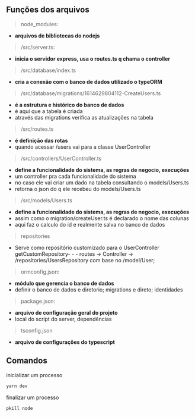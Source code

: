 ## Funções dos arquivos

> node_modules:
- **arquivos de bibliotecas do nodejs**

> /src/server.ts:
- **inicia o servidor express, usa o routes.ts q chama o controller**

> /src/database/index.ts
- **cria a conexão com o banco de dados utilizado o typeORM**

> /src/database/migrations/1614629804112-CreateUsers.ts
- **é a estrutura e histórico do banco de dados**
- é aqui que a tabela é criada
- através das migrations verifica as atualizações na tabela

> /src/routes.ts
- **é definição das rotas**
- quando acessar /users vai para a classe UserController

> /src/controllers/UserController.ts
- **define a funcionalidade do sistema, as regras de negocio, execuções**
- um controller pra cada funcionalidade do sistema
- no caso ele vai criar um dado na tabela consultando o models/Users.ts
- retorna o json do q ele recebeu do models/Users.ts

> /src/models/Users.ts
- **define a funcionalidade do sistema, as regras de negocio, execuções**
- assim como o migration/createUser.ts é declarado o nome das colunas
- aqui faz o calculo do id e realmente salva no banco de dados

> repositories
- Serve como repositório customizado para o UserController getCustomRepository- - - routes -> Controller -> /repositories/UsersRepository com base no /model/User;

> ormconfig.json:
- **módulo que gerencia o banco de dados**
- definir o banco de dados e diretorio; migrations e direto; identidades

> package.json:
- **arquivo de configuração geral do projeto**
- local do script do server, dependências

> tsconfig.json
- **arquivo de configurações do typescript**

## Comandos

inicializar um processo

```bash
yarn dev
```

finalizar um processo

```bash
pkill node
```